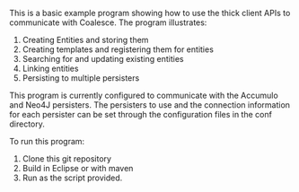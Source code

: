 This is a basic example program showing how to use the thick client APIs to communicate with Coalesce.
The program illustrates:
  1. Creating Entities and storing them
  2. Creating templates and registering them for entities
  3. Searching for and updating existing entities
  4. Linking entities
  5. Persisting to multiple persisters

This program is currently configured to communicate with the Accumulo and Neo4J persisters.
The persisters to use and the connection information for each persister can be set through the configuration
files in the conf directory.

To run this program:
  1. Clone this git repository
  2. Build in Eclipse or with maven
  3. Run as the script provided.
